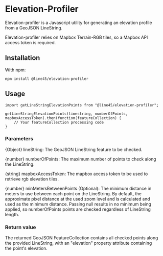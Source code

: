 # Elevation-Profiler
Elevation-profiler is a Javascript utility for generating an elevation profile from a GeoJSON LineString.

Elevation-profiler relies on Mapbox Terrain-RGB tiles, so a Mapbox API access token is required.

## Installation

With npm:

    npm install @line45/elevation-profiler

## Usage

    import getLineStringElevationPoints from "@line45/elevation-profiler";

    getLineStringElevationPoints(linestring, numberOfPoints, mapboxAccessToken).then(function(featureCollection) {
        // Your featureCollection processing code
    }

### Parameters
    
{Object} lineString: The GeoJSON LineString feature to be checked.

{number} numberOfPoints: The maximum number of points to check along the LineString.

{string} mapboxAccessToken: The mapbox access token to be used to retrieve rgb elevation tiles.

{number} minMetersBetweenPoints (Optional): The minimum distance in meters to use between each point on the LineString. 
                                            By default, the approximate pixel distance at the used zoom level and 
                                            is calculated and used as the minimum distance. Passing null results in 
                                            no minimum being applied, so numberOfPoints points are checked regardless 
                                            of LineString length.

### Return value

The returned GeoJSON FeatureCollection contains all checked points along the provided LineString, with an
"elevation" property attribute containing the point's elevation.